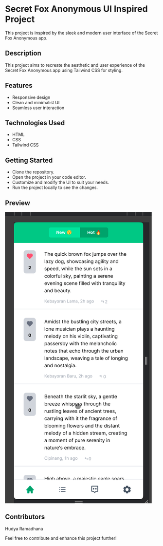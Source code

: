 # Secret Fox Anonymous UI Inspired Project

This project is inspired by the sleek and modern user interface of the Secret Fox Anonymous app.

## Description

This project aims to recreate the aesthetic and user experience of the Secret Fox Anonymous app using Tailwind CSS for styling.

## Features

- Responsive design
- Clean and minimalist UI
- Seamless user interaction

## Technologies Used

- HTML
- CSS
- Tailwind CSS

## Getting Started

- Clone the repository.
- Open the project in your code editor.
- Customize and modify the UI to suit your needs.
- Run the project locally to see the changes.

## Preview

![GIF Result](./gif/result.gif)

## Contributors

Hudya Ramadhana

Feel free to contribute and enhance this project further!
